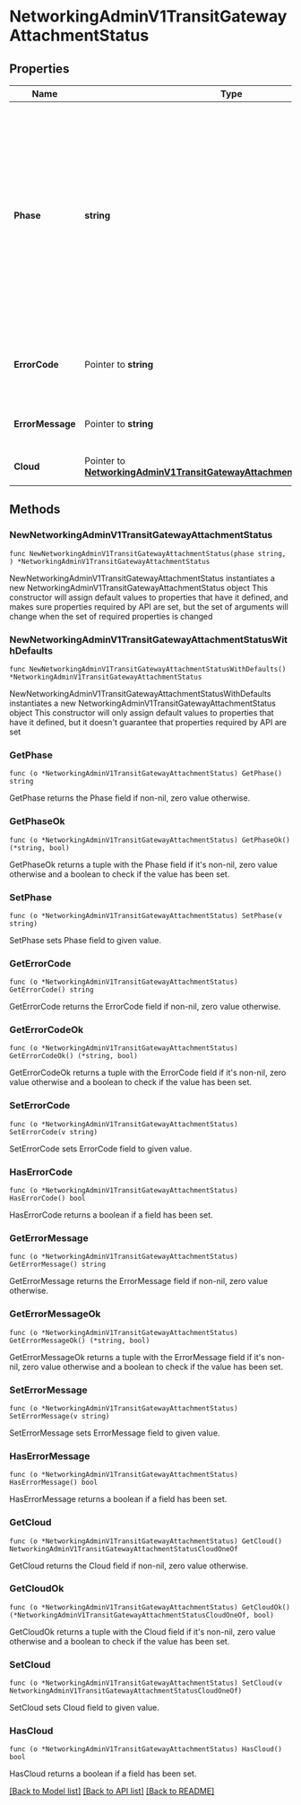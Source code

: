 # NetworkingAdminV1TransitGatewayAttachmentStatus

## Properties

Name | Type | Description | Notes
------------ | ------------- | ------------- | -------------
**Phase** | **string** | The lifecycle phase of the TGW attachment:   PROVISIONING: attachment provisioning is in progress;   PENDING_ACCEPT: attachment request is pending acceptance by the customer;   READY:  attachment is ready;   FAILED: attachment is in a failed state;   DEPROVISIONING: attachment deprovisioning is in progress;  | [readonly] 
**ErrorCode** | Pointer to **string** | Error code if TGW attachment is in a failed state. May be used for programmatic error checking. | [optional] [readonly] 
**ErrorMessage** | Pointer to **string** | Displayable error message if TGW attachment is in a failed state | [optional] [readonly] 
**Cloud** | Pointer to [**NetworkingAdminV1TransitGatewayAttachmentStatusCloudOneOf**](NetworkingAdminV1TransitGatewayAttachmentStatusCloudOneOf.md) | The cloud-specific TGW attachment details. | [optional] [readonly] 

## Methods

### NewNetworkingAdminV1TransitGatewayAttachmentStatus

`func NewNetworkingAdminV1TransitGatewayAttachmentStatus(phase string, ) *NetworkingAdminV1TransitGatewayAttachmentStatus`

NewNetworkingAdminV1TransitGatewayAttachmentStatus instantiates a new NetworkingAdminV1TransitGatewayAttachmentStatus object
This constructor will assign default values to properties that have it defined,
and makes sure properties required by API are set, but the set of arguments
will change when the set of required properties is changed

### NewNetworkingAdminV1TransitGatewayAttachmentStatusWithDefaults

`func NewNetworkingAdminV1TransitGatewayAttachmentStatusWithDefaults() *NetworkingAdminV1TransitGatewayAttachmentStatus`

NewNetworkingAdminV1TransitGatewayAttachmentStatusWithDefaults instantiates a new NetworkingAdminV1TransitGatewayAttachmentStatus object
This constructor will only assign default values to properties that have it defined,
but it doesn't guarantee that properties required by API are set

### GetPhase

`func (o *NetworkingAdminV1TransitGatewayAttachmentStatus) GetPhase() string`

GetPhase returns the Phase field if non-nil, zero value otherwise.

### GetPhaseOk

`func (o *NetworkingAdminV1TransitGatewayAttachmentStatus) GetPhaseOk() (*string, bool)`

GetPhaseOk returns a tuple with the Phase field if it's non-nil, zero value otherwise
and a boolean to check if the value has been set.

### SetPhase

`func (o *NetworkingAdminV1TransitGatewayAttachmentStatus) SetPhase(v string)`

SetPhase sets Phase field to given value.


### GetErrorCode

`func (o *NetworkingAdminV1TransitGatewayAttachmentStatus) GetErrorCode() string`

GetErrorCode returns the ErrorCode field if non-nil, zero value otherwise.

### GetErrorCodeOk

`func (o *NetworkingAdminV1TransitGatewayAttachmentStatus) GetErrorCodeOk() (*string, bool)`

GetErrorCodeOk returns a tuple with the ErrorCode field if it's non-nil, zero value otherwise
and a boolean to check if the value has been set.

### SetErrorCode

`func (o *NetworkingAdminV1TransitGatewayAttachmentStatus) SetErrorCode(v string)`

SetErrorCode sets ErrorCode field to given value.

### HasErrorCode

`func (o *NetworkingAdminV1TransitGatewayAttachmentStatus) HasErrorCode() bool`

HasErrorCode returns a boolean if a field has been set.

### GetErrorMessage

`func (o *NetworkingAdminV1TransitGatewayAttachmentStatus) GetErrorMessage() string`

GetErrorMessage returns the ErrorMessage field if non-nil, zero value otherwise.

### GetErrorMessageOk

`func (o *NetworkingAdminV1TransitGatewayAttachmentStatus) GetErrorMessageOk() (*string, bool)`

GetErrorMessageOk returns a tuple with the ErrorMessage field if it's non-nil, zero value otherwise
and a boolean to check if the value has been set.

### SetErrorMessage

`func (o *NetworkingAdminV1TransitGatewayAttachmentStatus) SetErrorMessage(v string)`

SetErrorMessage sets ErrorMessage field to given value.

### HasErrorMessage

`func (o *NetworkingAdminV1TransitGatewayAttachmentStatus) HasErrorMessage() bool`

HasErrorMessage returns a boolean if a field has been set.

### GetCloud

`func (o *NetworkingAdminV1TransitGatewayAttachmentStatus) GetCloud() NetworkingAdminV1TransitGatewayAttachmentStatusCloudOneOf`

GetCloud returns the Cloud field if non-nil, zero value otherwise.

### GetCloudOk

`func (o *NetworkingAdminV1TransitGatewayAttachmentStatus) GetCloudOk() (*NetworkingAdminV1TransitGatewayAttachmentStatusCloudOneOf, bool)`

GetCloudOk returns a tuple with the Cloud field if it's non-nil, zero value otherwise
and a boolean to check if the value has been set.

### SetCloud

`func (o *NetworkingAdminV1TransitGatewayAttachmentStatus) SetCloud(v NetworkingAdminV1TransitGatewayAttachmentStatusCloudOneOf)`

SetCloud sets Cloud field to given value.

### HasCloud

`func (o *NetworkingAdminV1TransitGatewayAttachmentStatus) HasCloud() bool`

HasCloud returns a boolean if a field has been set.


[[Back to Model list]](../README.md#documentation-for-models) [[Back to API list]](../README.md#documentation-for-api-endpoints) [[Back to README]](../README.md)


